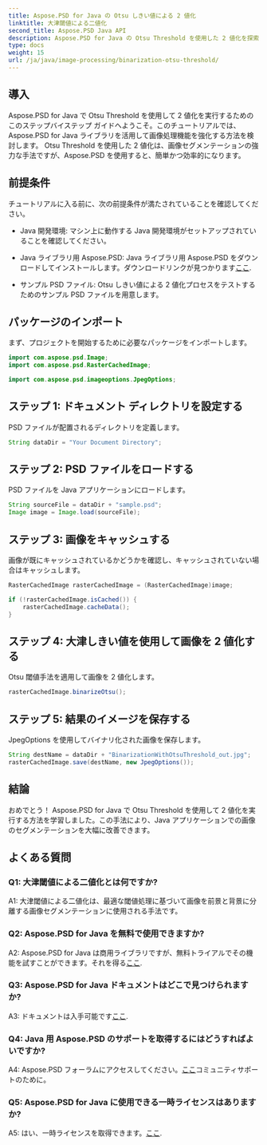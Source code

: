 ```yaml
---
title: Aspose.PSD for Java の Otsu しきい値による 2 値化
linktitle: 大津閾値による二値化
second_title: Aspose.PSD Java API
description: Aspose.PSD for Java の Otsu Threshold を使用した 2 値化を探索します。強力な画像セグメンテーション技術。
type: docs
weight: 15
url: /ja/java/image-processing/binarization-otsu-threshold/
---
```

## 導入

Aspose.PSD for Java で Otsu Threshold を使用して 2 値化を実行するためのこのステップバイステップ ガイドへようこそ。このチュートリアルでは、Aspose.PSD for Java ライブラリを活用して画像処理機能を強化する方法を検討します。 Otsu Threshold を使用した 2 値化は、画像セグメンテーションの強力な手法ですが、Aspose.PSD を使用すると、簡単かつ効率的になります。

## 前提条件

チュートリアルに入る前に、次の前提条件が満たされていることを確認してください。

- Java 開発環境: マシン上に動作する Java 開発環境がセットアップされていることを確認してください。

- Java ライブラリ用 Aspose.PSD: Java ライブラリ用 Aspose.PSD をダウンロードしてインストールします。ダウンロードリンクが見つかります[ここ](https://releases.aspose.com/psd/java/).

- サンプル PSD ファイル: Otsu しきい値による 2 値化プロセスをテストするためのサンプル PSD ファイルを用意します。

## パッケージのインポート

まず、プロジェクトを開始するために必要なパッケージをインポートします。

```java
import com.aspose.psd.Image;
import com.aspose.psd.RasterCachedImage;

import com.aspose.psd.imageoptions.JpegOptions;
```

## ステップ 1: ドキュメント ディレクトリを設定する

PSD ファイルが配置されるディレクトリを定義します。

```java
String dataDir = "Your Document Directory";
```

## ステップ 2: PSD ファイルをロードする

PSD ファイルを Java アプリケーションにロードします。

```java
String sourceFile = dataDir + "sample.psd";
Image image = Image.load(sourceFile);
```

## ステップ 3: 画像をキャッシュする

画像が既にキャッシュされているかどうかを確認し、キャッシュされていない場合はキャッシュします。

```java
RasterCachedImage rasterCachedImage = (RasterCachedImage)image;

if (!rasterCachedImage.isCached()) {
    rasterCachedImage.cacheData();
}
```

## ステップ 4: 大津しきい値を使用して画像を 2 値化する

Otsu 閾値手法を適用して画像を 2 値化します。

```java
rasterCachedImage.binarizeOtsu();
```

## ステップ 5: 結果のイメージを保存する

JpegOptions を使用してバイナリ化された画像を保存します。

```java
String destName = dataDir + "BinarizationWithOtsuThreshold_out.jpg";
rasterCachedImage.save(destName, new JpegOptions());
```

## 結論

おめでとう！ Aspose.PSD for Java で Otsu Threshold を使用して 2 値化を実行する方法を学習しました。この手法により、Java アプリケーションでの画像のセグメンテーションを大幅に改善できます。

## よくある質問

### Q1: 大津閾値による二値化とは何ですか?

A1: 大津閾値による二値化は、最適な閾値処理に基づいて画像を前景と背景に分離する画像セグメンテーションに使用される手法です。

### Q2: Aspose.PSD for Java を無料で使用できますか?

 A2: Aspose.PSD for Java は商用ライブラリですが、無料トライアルでその機能を試すことができます。それを得る[ここ](https://releases.aspose.com/).

### Q3: Aspose.PSD for Java ドキュメントはどこで見つけられますか?

A3: ドキュメントは入手可能です[ここ](https://reference.aspose.com/psd/java/).

### Q4: Java 用 Aspose.PSD のサポートを取得するにはどうすればよいですか?

 A4: Aspose.PSD フォーラムにアクセスしてください。[ここ](https://forum.aspose.com/c/psd/34)コミュニティサポートのために。

### Q5: Aspose.PSD for Java に使用できる一時ライセンスはありますか?

 A5: はい、一時ライセンスを取得できます。[ここ](https://purchase.aspose.com/temporary-license/).
